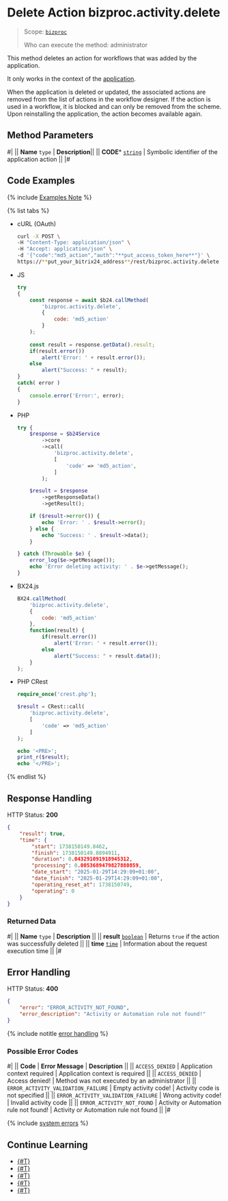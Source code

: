 # Delete Action bizproc.activity.delete

> Scope: [`bizproc`](../../scopes/permissions.md)
>
> Who can execute the method: administrator

This method deletes an action for workflows that was added by the application.

It only works in the context of the [application](../../app-installation/index.md).

When the application is deleted or updated, the associated actions are removed from the list of actions in the workflow designer. If the action is used in a workflow, it is blocked and can only be removed from the scheme. Upon reinstalling the application, the action becomes available again.

## Method Parameters

#|
|| **Name**
`type` | **Description**||
|| **CODE***
[`string`](../../data-types.md) | Symbolic identifier of the application action ||
|#

## Code Examples

{% include [Examples Note](../../../_includes/examples.md) %}

{% list tabs %}

- cURL (OAuth)

    ```bash
    curl -X POST \
    -H "Content-Type: application/json" \
    -H "Accept: application/json" \
    -d '{"code":"md5_action","auth":"**put_access_token_here**"}' \
    https://**put_your_bitrix24_address**/rest/bizproc.activity.delete
    ```

- JS

    ```js
    try
    {
    	const response = await $b24.callMethod(
    		'bizproc.activity.delete',
    		{
    			code: 'md5_action'
    		}
    	);
    	
    	const result = response.getData().result;
    	if(result.error())
    		alert('Error: ' + result.error());
    	else
    		alert("Success: " + result);
    }
    catch( error )
    {
    	console.error('Error:', error);
    }
    ```

- PHP

    ```php
    try {
        $response = $b24Service
            ->core
            ->call(
                'bizproc.activity.delete',
                [
                    'code' => 'md5_action',
                ]
            );
    
        $result = $response
            ->getResponseData()
            ->getResult();
    
        if ($result->error()) {
            echo 'Error: ' . $result->error();
        } else {
            echo 'Success: ' . $result->data();
        }
    
    } catch (Throwable $e) {
        error_log($e->getMessage());
        echo 'Error deleting activity: ' . $e->getMessage();
    }
    ```

- BX24.js

    ```js
    BX24.callMethod(
        'bizproc.activity.delete',
        {
            code: 'md5_action'
        },
        function(result) {
            if(result.error())
                alert('Error: ' + result.error());
            else
                alert("Success: " + result.data());
        }
    );
    ```

- PHP CRest

    ```php
    require_once('crest.php');

    $result = CRest::call(
        'bizproc.activity.delete',
        [
            'code' => 'md5_action'
        ]
    );

    echo '<PRE>';
    print_r($result);
    echo '</PRE>';
    ```

{% endlist %}

## Response Handling

HTTP Status: **200**

```json
{
    "result": true,
    "time": {
        "start": 1738150149.8462,
        "finish": 1738150149.8894911,
        "duration": 0.043291091918945312,
        "processing": 0.0053689479827880859,
        "date_start": "2025-01-29T14:29:09+01:00",
        "date_finish": "2025-01-29T14:29:09+01:00",
        "operating_reset_at": 1738150749,
        "operating": 0
    }
}
```

### Returned Data

#|
|| **Name**
`type` | **Description** ||
|| **result**
[`boolean`](../../data-types.md) | Returns `true` if the action was successfully deleted ||
|| **time**
[`time`](../../data-types.md#time) | Information about the request execution time ||
|#

## Error Handling

HTTP Status: **400**

```json
{
    "error": "ERROR_ACTIVITY_NOT_FOUND",
    "error_description": "Activity or Automation rule not found!"
}
```

{% include notitle [error handling](../../../_includes/error-info.md) %}

### Possible Error Codes

#|
|| **Code** | **Error Message** | **Description** ||
|| `ACCESS_DENIED` | Application context required | Application context is required ||
|| `ACCESS_DENIED` | Access denied! | Method was not executed by an administrator ||
|| `ERROR_ACTIVITY_VALIDATION_FAILURE` | Empty activity code! | Activity code is not specified ||
|| `ERROR_ACTIVITY_VALIDATION_FAILURE` | Wrong activity code! | Invalid activity code ||
|| `ERROR_ACTIVITY_NOT_FOUND` | Activity or Automation rule not found! | Activity or Automation rule not found ||
|#

{% include [system errors](../../../_includes/system-errors.md) %}

## Continue Learning 

- [{#T}](./index.md)
- [{#T}](./bizproc-activity-add.md)
- [{#T}](./bizproc-activity-update.md)
- [{#T}](./bizproc-activity-list.md)
- [{#T}](./bizproc-activity-log.md)